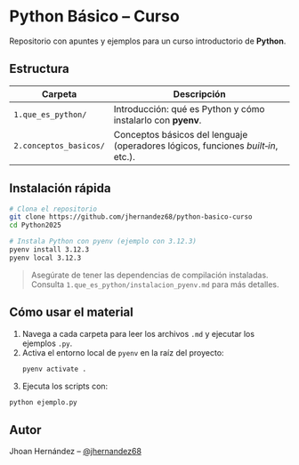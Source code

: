 # Python Básico – Curso

Repositorio con apuntes y ejemplos para un curso introductorio de **Python**.

## Estructura

| Carpeta | Descripción |
|---------|-------------|
| `1.que_es_python/` | Introducción: qué es Python y cómo instalarlo con **pyenv**. |
| `2.conceptos_basicos/` | Conceptos básicos del lenguaje (operadores lógicos, funciones *built‑in*, etc.). |

## Instalación rápida

```bash
# Clona el repositorio
git clone https://github.com/jhernandez68/python-basico-curso
cd Python2025

# Instala Python con pyenv (ejemplo con 3.12.3)
pyenv install 3.12.3
pyenv local 3.12.3
```

> Asegúrate de tener las dependencias de compilación instaladas.  
> Consulta `1.que_es_python/instalacion_pyenv.md` para más detalles.

## Cómo usar el material

1. Navega a cada carpeta para leer los archivos `.md` y ejecutar los ejemplos `.py`.
2. Activa el entorno local de `pyenv` en la raíz del proyecto:  
   ```bash
   pyenv activate .
   ```
3. Ejecuta los scripts con:

```bash
python ejemplo.py
```


## Autor

Jhoan Hernández – [@jhernandez68](https://github.com/jhernandez68)

